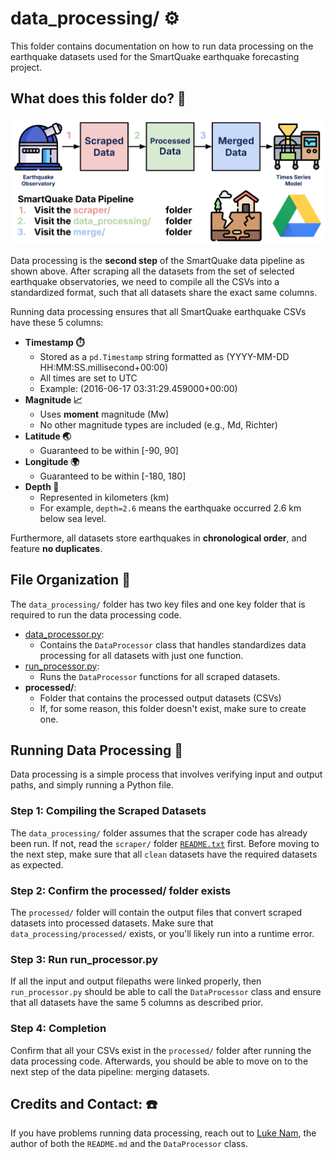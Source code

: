 # **data_processing/ ⚙️**

This folder contains documentation on how to run data processing on the earthquake datasets used for the SmartQuake earthquake forecasting project.

## **What does this folder do? 📁**

![SmartQuake Data Pipeline](../smartquake_pipeline.png)

Data processing is the **second step** of the SmartQuake data pipeline as shown above. After scraping all the datasets from the set of selected earthquake observatories, we need to compile all the CSVs into a standardized format, such that all datasets share the exact same columns.

Running data processing ensures that all SmartQuake earthquake CSVs have these 5 columns:

- **Timestamp ⏱️**
  - Stored as a `pd.Timestamp` string formatted as (YYYY-MM-DD HH:MM:SS.millisecond+00:00)
  - All times are set to UTC
  - Example: (2016-06-17 03:31:29.459000+00:00)
- **Magnitude 📈**
  - Uses **moment** magnitude (Mw)
  - No other magnitude types are included (e.g., Md, Richter)
- **Latitude 🌏**
  - Guaranteed to be within [-90, 90]
- **Longitude 🌍**
  - Guaranteed to be within [-180, 180]
- **Depth 📏**
  - Represented in kilometers (km)
  - For example, `depth=2.6` means the earthquake occurred 2.6 km below sea level.

Furthermore, all datasets store earthquakes in **chronological order**, and feature **no duplicates**.

## **File Organization 📜**

The `data_processing/` folder has two key files and one key folder that is required to run the data processing code.

- [data_processor.py](data_processor.py):
  - Contains the `DataProcessor` class that handles standardizes data processing for all datasets with just one function.
- [run_processor.py](data_processor.py):
  - Runs the `DataProcessor` functions for all scraped datasets.
- **processed/**: 
  - Folder that contains the processed output datasets (CSVs)
  - If, for some reason, this folder doesn't exist, make sure to create one.

## **Running Data Processing 🏃**

Data processing is a simple process that involves verifying input and output paths, and simply running a Python file.

### **Step 1: Compiling the Scraped Datasets**

The `data_processing/` folder assumes that the scraper code has already been run. If not, read the `scraper/` folder [`README.txt`](../scraper/README.md) first. Before moving to the next step, make sure that all `clean` datasets have the required datasets as expected.

### **Step 2: Confirm the processed/ folder exists**

The `processed/` folder will contain the output files that convert scraped datasets into processed datasets. Make sure that `data_processing/processed/` exists, or you'll likely run into a runtime error.

### **Step 3: Run run_processor.py**

If all the input and output filepaths were linked properly, then `run_processor.py` should be able to call the `DataProcessor` class and ensure that all datasets have the same 5 columns as described prior.

### **Step 4: Completion**

Confirm that all your CSVs exist in the `processed/` folder after running the data processing code. Afterwards, you should be able to move on to the next step of the data pipeline: merging datasets.

## **Credits and Contact: ☎️**

If you have problems running data processing, reach out to [Luke Nam](mailto:luke.nam@duke.edu), the author of both the `README.md` and the `DataProcessor` class.
